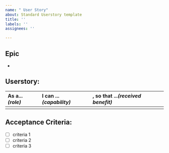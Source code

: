 ```yaml
---
name: " User Story"
about: Standard Userstory template
title: ''
labels: ''
assignees: ''

---
```


## Epic

*

## Userstory:
| As a... *(role)*     | I can ...*(capability)* | , so that ...*(received benefit)* |
| :---- |:------ | :-------------- |
| | | |

## Acceptance Criteria:

- [ ] criteria 1
- [ ] criteria 2
- [ ] criteria 3
